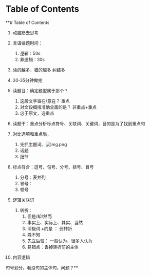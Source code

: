 # Table of Contents



**# Table of Contents



1. 动脑筋去思考
2. 言语做题时间：
   1. 逻辑：50s
   2. 非逻辑：30s
3. 读的越多，错的越多 纠结多
4. 30-35分钟做完 



1. 读题目：确定题型属于那个？
   1. 这段文字旨在/意在？ 重点
   2. 对文段概括准确全面的是？ 非重点+重点
   3. 忠于原文，选重点
2. 读题干：重点分析标点符号、关联词、关键词，目的是为了找到重点句
3. 对比选项和重点局，
   1. 先抓主题词、![img.png](img.png)
   2. 话题
   3. 细节



1. 标点符合：逗号、句号、分号、括号、冒号
   1. 分号：表并列     
   2. 冒号：
   3. 顿号
2. 逻辑关联词
   1. 转折：
      1. 但是/却/然而
      2. 事实上、实际上、其实、当然
      3. 消极词 +的是 ： 弱转折
      4. 殊不知
      5. 先立后驳： 一般认为、很多人认为
      6. 易错点：丢掉转折前的主体
3. 内容逻辑





句号划分，看没句的主体句，问题？**
